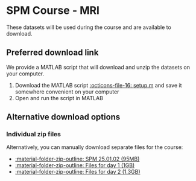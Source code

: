 # SPM Course - MRI
These datasets will be used during the course and are available to download.

## Preferred download link
We provide a MATLAB script that will download and unzip the datasets on your computer.

1. Download the MATLAB script [:octicons-file-16: setup.m](https://www.fil.ion.ucl.ac.uk/spm/data/spmcourse/setup.m) and save it somewhere convenient on your computer
2. Open and run the script in MATLAB

## Alternative download options

### Individual zip files
Alternatively, you can manually download separate files for the course:

- [:material-folder-zip-outline: SPM 25.01.02 (95MB)](https://github.com/spm/spm/releases/download/25.01.02/spm_25.01.02.zip)
- [:material-folder-zip-outline: Files for day 1 (1GB)](https://www.fil.ion.ucl.ac.uk/spm/data/spmcourse/day_1.zip)
- [:material-folder-zip-outline: Files for day 2 (1.3GB)](https://www.fil.ion.ucl.ac.uk/spm/data/spmcourse/day_2.zip)
